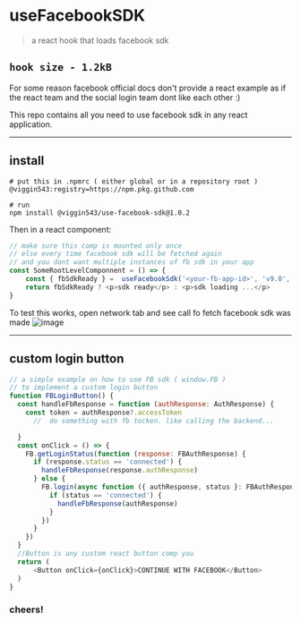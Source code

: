 # useFacebookSDK
> a react hook that loads facebook sdk

`hook size - 1.2kB`
--- 
For some reason facebook official docs don't provide a react example
as if the react team and the social login team dont like each other :)

This repo contains all you need to use facebook sdk in any react application.

---
## install
```npm
# put this in .npmrc ( either global or in a repository root ) 
@viggin543:registry=https://npm.pkg.github.com
```
```npm
# run 
npm install @viggin543/use-facebook-sdk@1.0.2
```

Then in a react component:

```javascript
// make sure this comp is mounted only once
// else every time facebook sdk will be fetched again
// and you dont want multiple instances of fb sdk in your app 
const SomeRootLevelComponnent = () => {
    const { fbSdkReady } =  useFacebookSdk('<your-fb-app-id>', 'v9.0', 'en_US')
    return fbSdkReady ? <p>sdk ready</p> : <p>sdk loading ...</p>
}
``` 
To test this works, open network tab and see call fo fetch facebook sdk was made 
![image](https://user-images.githubusercontent.com/6231756/112716279-71f65480-8ef6-11eb-8d33-3c5480e2d713.png)


---

## custom login button

```js
// a simple example on how to use FB sdk ( window.FB )
// to implement a custom login button
function FBLoginButton() {
  const handleFbResponse = function (authResponse: AuthResponse) {
    const token = authResponse?.accessToken
      //  do something with fb tocken. like calling the backend...

  }
  const onClick = () => {
    FB.getLoginStatus(function (response: FBAuthResponse) {
      if (response.status == 'connected') {
        handleFbResponse(response.authResponse)
      } else {
        FB.login(async function ({ authResponse, status }: FBAuthResponse) {
          if (status == 'connected') {
            handleFbResponse(authResponse)
          }
        })
      }
    })
  }
  //Button is any custom react button comp you 
  return (
      <Button onClick={onClick}>CONTINUE WITH FACEBOOK</Button>
  )
}

```

### cheers!
